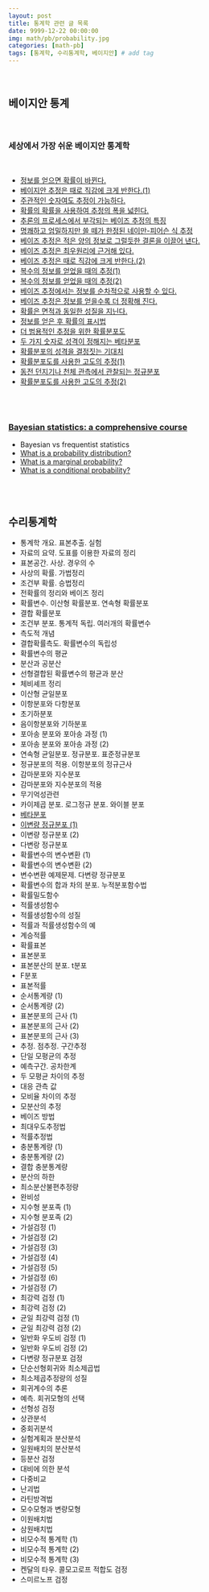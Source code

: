 ```yaml
---
layout: post
title: 통계학 관련 글 목록
date: 9999-12-22 00:00:00
img: math/pb/probability.jpg
categories: [math-pb] 
tags: [통계학, 수리통계학, 베이지안] # add tag
---
```


<br>

## **베이지안 통계**

<br>

### **세상에서 가장 쉬운 베이지안 통계학**

<br>

+ [정보를 얻으면 확률이 바뀐다.](https://gaussian37.github.io/math-pb-bayes-basic_01/)
+ [베이지안 추정은 때로 직감에 크게 반한다.(1)](https://gaussian37.github.io/math-pb-bayes-basic_02/)
+ [주관적인 숫자여도 추정이 가능하다.](https://gaussian37.github.io/math-pb-bayes-basic_03/)
+ [확률의 확률을 사용하여 추정의 폭을 넓힌다.](https://gaussian37.github.io/math-pb-bayes-basic_04/)
+ [추론의 프로세스에서 부각되는 베이즈 추정의 특징](https://gaussian37.github.io/math-pb-bayes-basic_05/)
+ [명쾌하고 엄밀하지만 쓸 떼가 한정된 네이만-피어슨 식 추정](https://gaussian37.github.io/math-pb-bayes-basic_06/)
+ [베이즈 추정은 적은 양의 정보로 그럴듯한 결론을 이끌어 낸다.](https://gaussian37.github.io/math-pb-bayes-basic_07/)
+ [베이즈 추정은 최우원리에 근거해 있다.](https://gaussian37.github.io/math-pb-bayes-basic_08/)
+ [베이즈 추정은 때로 직감에 크게 반한다.(2)](https://gaussian37.github.io/math-pb-bayes-basic_09/)
+ [복수의 정보를 얻었을 때의 추정(1)](https://gaussian37.github.io/math-pb-bayes-basic_10/)
+ [복수의 정보를 얻었을 때의 추정(2)](https://gaussian37.github.io/math-pb-bayes-basic_11/)
+ [베이즈 추정에서는 정보를 순차적으로 사용할 수 있다.](https://gaussian37.github.io/math-pb-bayes-basic_12/)
+ [베이즈 추정은 정보를 얻을수록 더 정확해 진다.](https://gaussian37.github.io/math-pb-bayes-basic_13/)
+ [확률은 면적과 동일한 성질을 지닌다.](https://gaussian37.github.io/math-pb-bayes-basic_14/)
+ [정보를 얻은 후 확률의 표시법](https://gaussian37.github.io/math-pb-bayes-basic_15/)
+ [더 범용적인 추정을 위한 확률분포도](https://gaussian37.github.io/math-pb-bayes-basic_16/)
+ [두 가지 숫자로 성격이 정해지는 베타분포](https://gaussian37.github.io/math-pb-bayes-basic_17/)
+ [확률분포의 성격을 결정짓는 기대치](https://gaussian37.github.io/math-pb-bayes-basic_18/)
+ [확률분포도를 사용한 고도의 추정(1)](https://gaussian37.github.io/math-pb-bayes-basic_19/)
+ [동전 던지기나 천체 관측에서 관찰되는 정규분포](https://gaussian37.github.io/math-pb-bayes-basic_20/)
+ [확률분포도를 사용한 고도의 추정(2)](https://gaussian37.github.io/math-pb-bayes-basic_21/)

<br><br>

###  **[Bayesian statistics: a comprehensive course](https://www.youtube.com/playlist?list=PLFDbGp5YzjqXQ4oE4w9GVWdiokWB9gEpm)**

- Bayesian vs frequentist statistics
- [What is a probability distribution?](https://gaussian37.github.io/math-pb-bayes_stat_05/)
- [What is a marginal probability?](https://gaussian37.github.io/math-pb-bayes_stat_06/)
- [What is a conditional probability?](https://gaussian37.github.io/math-pb-bayes_stat_07/)

<br><br>

## **수리통계학**

+ 통계학 개요. 표본추출. 실험
+ 자료의 요약. 도표를 이용한 자료의 정리
+ 표본공간. 사상. 경우의 수
+ 사상의 확률. 가법정리
+ 조건부 확률. 승법정리
+ 전확률의 정리와 베이즈 정리
+ 확률변수. 이산형 확률분포. 연속형 확률분포
+ 결합 확률분포
+ 조건부 분포. 통계적 독립. 여러개의 확률변수
+ 측도적 개념
+ 결합확률측도. 확률변수의 독립성
+ 확률변수의 평균
+ 분산과 공분산
+ 선형결합된 확률변수의 평균과 분산
+ 체비셰프 정리
+ 이산형 균일분포
+ 이항분포와 다항분포
+ 초기하분포
+ 음이항분포와 기하분포
+ 포아송 분포와 포아송 과정 (1)
+ 포아송 분포와 포아송 과정 (2)
+ 연속형 균일분포. 정규분포. 표준정규분포
+ 정규분포의 적용. 이항분포의 정규근사
+ 감마분포와 지수분포
+ 감마분포와 지수분포의 적용
+ 무기억성관련
+ 카이제곱 분포. 로그정규 분포. 와이블 분포
+ [베타분포](https://gaussian37.github.io/math-pb-beta-distribution/)
+ [이변량 정규분포 (1)](https://gaussian37.github.io/math-pb-gaussian-distribution-1/)
+ 이변량 정규분포 (2)
+ 다변랑 정규분포
+ 확률변수의 변수변환 (1)
+ 확률변수의 변수변환 (2)
+ 변수변환 예제문제. 다변량 정규분포	
+ 확률변수의 합과 차의 분포. 누적분포함수법	
+ 확률밀도함수	
+ 적률생성함수	
+ 적률생성함수의 성질	
+ 적률과 적률생성함수의 예	
+ 계승적률	
+ 확률표본	
+ 표본분포	
+ 표본분산의 분포. t분포	
+ F분포	
+ 표본적률	
+ 순서통계량 (1)	
+ 순서통계량 (2)	
+ 표본분포의 근사 (1)	
+ 표본분포의 근사 (2)	
+ 표본분포의 근사 (3)	
+ 추정. 점추정. 구간추정	
+ 단일 모평균의 추정	
+ 예측구간. 공차한계	
+ 두 모평균 차이의 추정	
+ 대응 관측 값	
+ 모비율 차이의 추정	
+ 모분산의 추정	
+ 베이즈 방법	
+ 최대우도추정법	
+ 적률추정법	
+ 충분통계량 (1)	
+ 충분통계량 (2)	
+ 결합 충분통계량	
+ 분산의 하한	
+ 최소분산불편추정량	
+ 완비성	
+ 지수형 분포족 (1)	
+ 지수형 분포족 (2)	
+ 가설검정 (1)	
+ 가설검정 (2)	
+ 가설검정 (3)	
+ 가설검정 (4)	
+ 가설검정 (5)	
+ 가설검정 (6)	
+ 가설검정 (7)	
+ 최강력 검정 (1)	
+ 최강력 검정 (2)	
+ 균일 최강력 검정 (1)	
+ 균일 최강력 검정 (2)	
+ 일반화 우도비 검정 (1)	
+ 일반화 우도비 검정 (2)	
+ 다변량 정규분포 검정	
+ 단순선형회귀와 최소제곱법	
+ 최소제곱추정량의 성질	
+ 회귀계수의 추론	
+ 예측. 회귀모형의 선택	
+ 선형성 검정	
+ 상관분석	
+ 중회귀분석	
+ 실험계획과 분산분석	
+ 일원배치의 분산분석	
+ 등분산 검정	
+ 대비에 의한 분석	
+ 다중비교	
+ 난괴법	
+ 라틴방격법	
+ 모수모형과 변량모형	
+ 이원배치법	
+ 삼원배치법	
+ 비모수적 통계학 (1)	
+ 비모수적 통계학 (2)	
+ 비모수적 통계학 (3)	
+ 켄달의 타우. 콜모고로프 적합도 검정	
+ 스미르노프 검정

<br><br>

